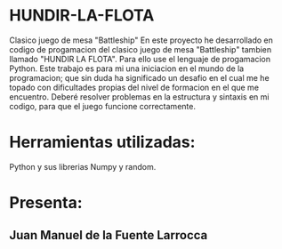 # HUNDIR-LA-FLOTA
Clasico juego de mesa "Battleship" 
En este proyecto he desarrollado en codigo de progamacion del clasico juego de mesa "Battleship" tambien llamado "HUNDIR LA FLOTA".
Para ello use el lenguaje de progamacion Python.
Este trabajo es para mi una iniciacion en el mundo de la programacion; que sin duda ha significado un desafio en el cual me he topado con dificultades propias del nivel de formacion en el que me encuentro. 
Deberé resolver problemas en la estructura y sintaxis en mi codigo, para que el juego funcione correctamente.

# Herramientas utilizadas:

Python y sus librerias Numpy y random.

# Presenta:
## Juan Manuel de la Fuente Larrocca

